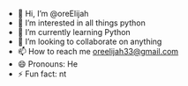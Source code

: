 - 👋 Hi, I’m @oreElijah
- 👀 I’m interested in all things python
- 🌱 I’m currently learning Python 
- 💞️ I’m looking to collaborate on anything
- 📫 How to reach me oreelijah33@gmail.com
- 😄 Pronouns: He
- ⚡ Fun fact: nt

<!---
oreElijah/oreElijah is a ✨ special ✨ repository because its `README.md` (this file) appears on your GitHub profile.
You can click the Preview link to take a look at your changes.
--->
